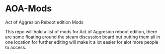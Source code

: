 # AOA-Mods
Act of Aggresion Reboot edition Mods

This repo will hold a list of mods for Act of Aggresion reboot edition, there are some floating around the steam discussion board but putting them all in one location for further editing will make it a lot easier for alot more people to access.
